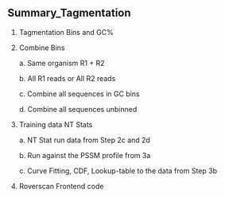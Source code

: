 ## Summary_Tagmentation

1. Tagmentation Bins and GC%
1. Combine Bins

   a. Same organism R1 + R2

   b. All R1 reads or All R2 reads

   c. Combine all sequences in GC bins

   d. Combine all sequences unbinned
1. Training data NT Stats

   a. NT Stat run data from Step 2c and 2d

   b. Run against the PSSM profile from 3a

   c. Curve Fitting, CDF, Lookup-table to the data from Step 3b
1. Roverscan Frontend code
